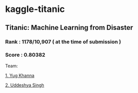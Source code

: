 # kaggle-titanic
## Titanic: Machine Learning from Disaster
### Rank : 1178/10,907 ( at the time of submission )
### Score : 0.80382

Team:

[1. Yug Khanna](https://github.com/yugkhanna)

[2. Uddeshya Singh](https://github.com/uds5501)
